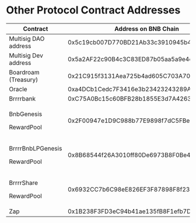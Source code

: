 # Other Protocol Contract Addresses



| **Contract**                              | **Address on BNB Chain**                   |
| ----------------------------------------- | ------------------------------------------ |
| Multisig DAO address                      | 0x5c19cb007D770BD21Ab33c3910945b45378d71C9 |
| Multisig Dev address                      | 0x5a2AF22c90B4c3C83ED87b05aa5a9e4c41bb1506 |
| Boardroam (Treasury)                      | 0x21C915f3131Aea725b4ad605C703A706F0F2d153 |
| Oracle                                    | 0xa4DCb1Cedc7F3416e3b23423243289A826426A6d |
| Brrrrbank                                 | 0xC75A0Bc15c60BFB28b1855E3d7A426390Bc5fDC0 |
| <p>BnbGenesis</p><p>RewardPool</p>        | 0x2F00947e1D9C988b77E9898f7dC5FBe399E0474B |
| <p>BrrrrBnbLPGenesis</p><p>RewardPool</p> | 0x8B68544f26A3010ff80De6973B8F0Be4cA97BD3e |
| <p>BrrrrShare</p><p>RewardPool</p>        | 0x6932CC7b6C98eE826EF3F87898F8f2376870a639 |
| Zap                                       | 0x1B238F3FD3eC94b41ae135fB8F1efb7Dc75ae185 |

&#x20;
